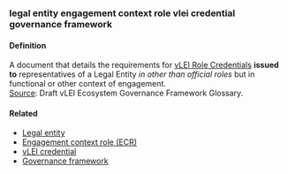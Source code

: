 ### legal entity engagement context role vlei credential governance framework

<h4>Definition</h4><p>A document that details the requirements for <a href="vlei-role-credential">vLEI Role Credentials</a> <strong>issued to</strong> representatives of a Legal Entity <em>in other than official roles</em> but in functional or other context of engagement.<br><a href="https://www.gleif.org/vlei/introducing-the-vlei-ecosystem-governance-framework/2022-02-07_verifiable-lei-vlei-ecosystem-governance-framework-glossary-draft-publication_v0.9-draft.pdf">Source</a>: Draft vLEI Ecosystem Governance Framework Glossary.</p><h4>Related</h4><ul><li><a href="legal-entity">Legal entity</a></li><li><a href="engagement-context-role">Engagement context role (ECR)</a></li><li><a href="vlei-credential">vLEI credential</a></li><li><a href="governance-framework">Governance framework</a></li></ul>
